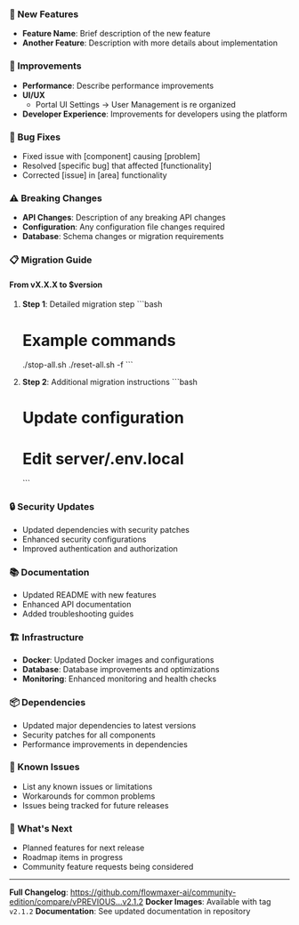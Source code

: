 ### 🚀 New Features

- **Feature Name**: Brief description of the new feature
- **Another Feature**: Description with more details about implementation

### 🔧 Improvements

- **Performance**: Describe performance improvements
- **UI/UX**
  - Portal UI Settings -> User Management is re organized
- **Developer Experience**: Improvements for developers using the platform

### 🐛 Bug Fixes

- Fixed issue with [component] causing [problem]
- Resolved [specific bug] that affected [functionality]
- Corrected [issue] in [area] functionality

### ⚠️ Breaking Changes

- **API Changes**: Description of any breaking API changes
- **Configuration**: Any configuration file changes required
- **Database**: Schema changes or migration requirements

### 📋 Migration Guide

#### From vX.X.X to $version

1. **Step 1**: Detailed migration step
   \`\`\`bash
   # Example commands
   ./stop-all.sh
   ./reset-all.sh -f
   \`\`\`

2. **Step 2**: Additional migration instructions
   \`\`\`bash
   # Update configuration
   # Edit server/.env.local
   \`\`\`

### 🔒 Security Updates

- Updated dependencies with security patches
- Enhanced security configurations
- Improved authentication and authorization

### 📚 Documentation

- Updated README with new features
- Enhanced API documentation
- Added troubleshooting guides

### 🏗️ Infrastructure

- **Docker**: Updated Docker images and configurations
- **Database**: Database improvements and optimizations
- **Monitoring**: Enhanced monitoring and health checks

### 📦 Dependencies

- Updated major dependencies to latest versions
- Security patches for all components
- Performance improvements in dependencies



### 📝 Known Issues

- List any known issues or limitations
- Workarounds for common problems
- Issues being tracked for future releases

### 🎯 What's Next

- Planned features for next release
- Roadmap items in progress
- Community feature requests being considered

---

**Full Changelog**: https://github.com/flowmaxer-ai/community-edition/compare/vPREVIOUS...v2.1.2
**Docker Images**: Available with tag `v2.1.2`
**Documentation**: See updated documentation in repository

<!-- 
INSTRUCTIONS FOR EDITING THIS TEMPLATE:
1. Replace placeholder text with actual changes
2. Remove sections that don't apply to this release
3. Add specific version numbers and dates where needed
4. Include links to relevant PRs, issues, or documentation
5. Test all code examples and commands
6. Review for clarity and completeness before release
-->
